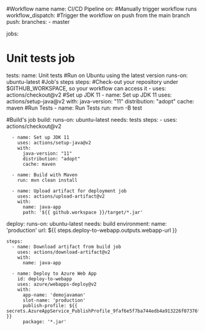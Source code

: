 #Workflow name
name: CI/CD Pipeline
on:
  #Manually trigger workflow runs
  workflow_dispatch:
  #Trigger the workflow on push from the main branch
  push:
    branches:
      - master

jobs:
  # Unit tests job
  tests:
    name: Unit tests
    #Run on Ubuntu using the latest version
    runs-on: ubuntu-latest
    #Job's steps
    steps:
      #Check-out your repository under $GITHUB_WORKSPACE, so your workflow can access it
      - uses: actions/checkout@v2
      #Set up JDK 11
      - name: Set up JDK 11
        uses: actions/setup-java@v2
        with:
          java-version: "11"
          distribution: "adopt"
          cache: maven
      #Run Tests
      - name: Run Tests
        run: mvn -B test

  #Build's job
  build:
    runs-on: ubuntu-latest
    needs: tests
    steps:
      - uses: actions/checkout@v2

      - name: Set up JDK 11
        uses: actions/setup-java@v2
        with:
          java-version: "11"
          distribution: "adopt"
          cache: maven

      - name: Build with Maven
        run: mvn clean install

      - name: Upload artifact for deployment job
        uses: actions/upload-artifact@v2
        with:
          name: java-app
          path: '${{ github.workspace }}/target/*.jar'

  deploy:
    runs-on: ubuntu-latest
    needs: build
    environment:
      name: 'production'
      url: ${{ steps.deploy-to-webapp.outputs.webapp-url }}

    steps:
      - name: Download artifact from build job
        uses: actions/download-artifact@v2
        with:
          name: java-app

      - name: Deploy to Azure Web App
        id: deploy-to-webapp
        uses: azure/webapps-deploy@v2
        with:
          app-name: 'demojavaman'
          slot-name: 'production'
          publish-profile: ${{ secrets.AzureAppService_PublishProfile_9faf6e5f7ba744edb4a913226f07376f }}
          package: '*.jar'